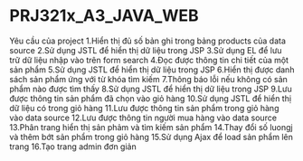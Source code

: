 # PRJ321x_A3_JAVA_WEB
Yêu cầu của project
1.Hiển thị đủ số bản ghi trong bảng products của data source 
2.Sử dụng JSTL để hiển thị dữ liệu trong JSP
3.Sử dụng EL để lưu trữ dữ liệu nhập vào trên form search
4.Đọc được thông tin chi tiết của một sản phẩm
5.Sử dụng JSTL để hiển thị dữ liệu trong JSP
6.Hiển thị được danh sách sản phẩm ứng với từ khóa tìm kiếm
7.Thông báo lỗi nếu không có sản phẩm nào được tìm thấy
8.Sử dụng JSTL để hiển thị dữ liệu trong JSP
9.Lưu được thông tin sản phẩm đã chọn vào giỏ hàng
10.Sử dụng JSTL để hiển thị dữ liệu có trong giỏ hàng
11.Lưu được thông tin sản phẩm trong giỏ hàng vào data source
12.Lưu được thông tin người mua hàng vào data source
13.Phân trang hiển thị sản phảm và tìm kiếm sản phẩm
14.Thay đổi số luongj và thêm bớt sản phẩm trong giỏ hàng
15.Sử dụng Ajax để load sản phẩm lên trang
16.Tạo trang admin đơn giản
